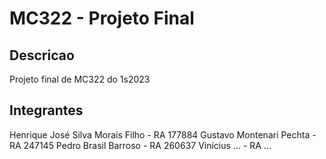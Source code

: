 # MC322 - Projeto Final

## Descricao

Projeto final de MC322 do 1s2023

## Integrantes

Henrique José Silva Morais Filho - RA 177884
Gustavo Montenari Pechta - RA 247145
Pedro Brasil Barroso - RA 260637
Vinicius ... - RA ...